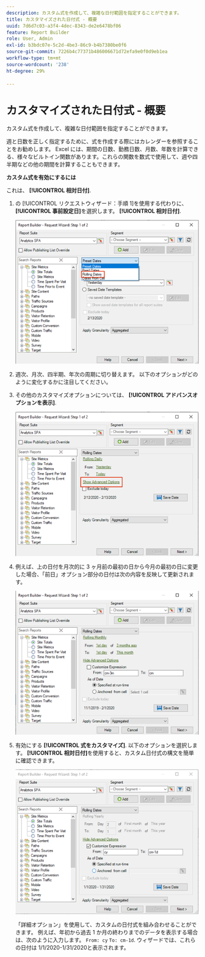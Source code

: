 ```yaml
---
description: カスタム式を作成して、複雑な日付範囲を指定することができます。
title: カスタマイズされた日付式 - 概要
uuid: 7d6d7c03-a3f4-4dec-8343-de2e6478bf06
feature: Report Builder
role: User, Admin
exl-id: b3bdc07e-5c2d-4be3-86c9-b4b7380be0f6
source-git-commit: 7226b4c77371b486006671d72efa9e0f0d9eb1ea
workflow-type: tm+mt
source-wordcount: '238'
ht-degree: 29%

---
```


# カスタマイズされた日付式 - 概要

カスタム式を作成して、複雑な日付範囲を指定することができます。

週と日数を正しく指定するために、式を作成する際にはカレンダーを参照することをお勧めします。 Excel には、期間の日数、勤務日数、月数、年数を計算できる、様々なビルトイン関数があります。これらの関数を数式で使用して、週や四半期などの他の期間を計算することもできます。

**カスタム式を有効にするには**

これは、 **[!UICONTROL 相対日付]**.

1. の [!UICONTROL リクエストウィザード：手順 1]を使用する代わりに、 **[!UICONTROL 事前設定日]**&#x200B;を選択します。 **[!UICONTROL 相対日付]**.

   ![](assets/rolldates1.png)

1. 週次、月次、四半期、年次の周期に切り替えます。 以下のオプションがどのように変化するかに注目してください。
1. その他のカスタマイズオプションについては、 **[!UICONTROL アドバンスオプションを表示]**.

   ![](assets/rolldates2.png)

1. 例えば、上の日付を月次的に 3 ヶ月前の最初の日から今月の最初の日に変更した場合、「前日」オプション部分の日付は次の内容を反映して更新されます。

   ![](assets/rolldatesfor3.png)

1. 有効にする **[!UICONTROL 式をカスタマイズ]**. 以下のオプションを選択します。 **[!UICONTROL 相対日付]**&#x200B;を使用すると、カスタム日付式の構文を簡単に確認できます。

   ![](assets/rolldatesfor5.png)

   「詳細オプション」を使用して、カスタムの日付式を組み合わせることができます。 例えば、年初から過去 1 か月の終わりまでのデータを表示する場合は、次のように入力します。 `From: cy` `To: cm-1d`. ウィザードでは、これらの日付は 1/1/2020-1/31/2020と表示されます。
